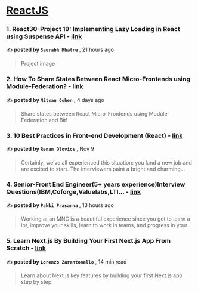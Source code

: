 
<h1><a href=https://medium.com/tag/reactjs/recommended target="_blank" rel="noopener noreferrer">ReactJS</a></h1>
<h3>1. React30-Project 19: Implementing Lazy Loading in React using Suspense API - <a href=https://medium.com/@smhatre59/react30-project-19-implementing-lazy-loading-in-react-using-suspense-api-acaa607d6375?source=tag_recommended_feed---------0-84----------reactjs----------921fa360_93bc_48d7_9446_e35012848590------- target="_blank" rel="noopener noreferrer">link</a></h3>

✍️ **posted by `Saurabh Mhatre`** <date> , 21 hours ago</date>

<blockquote>Project image</blockquote>

<h3>2. How To Share States Between React Micro-Frontends using Module-Federation? - <a href=https://medium.com/bitsrc/how-to-share-state-between-react-micro-frontends-using-module-federation-f3762996c208?source=tag_recommended_feed---------1-107----------reactjs----------921fa360_93bc_48d7_9446_e35012848590------- target="_blank" rel="noopener noreferrer">link</a></h3>

✍️ **posted by `Nitsan Cohen`** <date> , 4 days ago</date>

<blockquote>Share states between React Micro-Frontends using Module-Federation and Bit!</blockquote>

<h3>3. 10 Best Practices in Front-end Development (React) - <a href=https://medium.com/@renanolovics/10-best-practices-in-front-end-development-react-5277a671e2df?source=tag_recommended_feed---------2-85----------reactjs----------921fa360_93bc_48d7_9446_e35012848590------- target="_blank" rel="noopener noreferrer">link</a></h3>

✍️ **posted by `Renan Olovics`** <date> , Nov 9</date>

<blockquote>Certainly, we’ve all experienced this situation: you land a new job and are excited to start. The interviewers paint a bright and charming…</blockquote>

<h3>4. Senior-Front End Engineer(5+ years experience)Interview Questions(IBM,Coforge,Valuelabs,LTI… - <a href=https://medium.com/@prasannaaudi5/senior-front-end-engineer-5-years-experience-interview-questions-ibm-coforge-valuelabs-lti-c50893d62cb8?source=tag_recommended_feed---------3-84----------reactjs----------921fa360_93bc_48d7_9446_e35012848590------- target="_blank" rel="noopener noreferrer">link</a></h3>

✍️ **posted by `Pakki Prasanna`** <date> , 13 hours ago</date>

<blockquote>Working at an MNC is a beautiful experience since you get to learn a lot, improve your skills, learn to work in teams, and progress in your…</blockquote>

<h3>5. Learn Next.js By Building Your First Next.js App From Scratch - <a href=https://medium.com/gitconnected/learn-next-js-by-building-your-first-next-js-app-from-scratch-8ec7cc93a9cb?source=tag_recommended_feed---------4-107----------reactjs----------921fa360_93bc_48d7_9446_e35012848590------- target="_blank" rel="noopener noreferrer">link</a></h3>

✍️ **posted by `Lorenzo Zarantonello`** <date> , 14 min read</date>

<blockquote>Learn about Next.js key features by building your first Next.js app step by step</blockquote>

